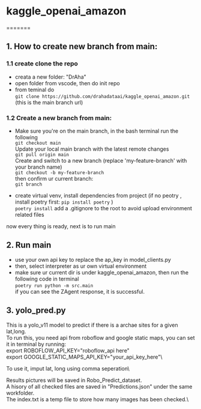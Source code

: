 # kaggle_openai_amazon

=======

## 1. How to create new branch from main:
### 1.1 create clone the repo
* creata a new folder: "DrAha"
* open folder from vscode, then do init repo
* from teminal do \
``` git clone https://github.com/drahadataai/kaggle_openai_amazon.git ```\
(this is the main branch url)

### 1.2 Create a new branch from main:
* Make sure you're on the main branch, in the bash terminal run the following\
``` git checkout main ```\
Update your local main branch with the latest remote changes\
``` git pull origin main ```\
Create and switch to a new branch (replace 'my-feature-branch' with your branch name) \
``` git checkout -b my-feature-branch ```\
then confirm ur current branch:\
``` git branch ```   

* create virtual venv, install dependencies from project
(if no peotry , install poetry first:  ```pip install poetry``` )\
``` poetry install ```
add a .gitignore to the root to avoid upload environment related files

now every thing is ready, next is to run main
## 2. Run main
* use your own api key to replace the ap_key in model_clients.py
* then, select interpreter as ur own virtual environment
* make sure ur current dir is under kaggle_openai_amazon, then run the following code in terminal\
``` poetry run python -m src.main ```\
if you can see the ZAgent response, it is successful.

## 3. yolo_pred.py
This is a yolo_v11 model to predict if there is a archae sites for a given lat,long.\
To run this, you need api from roboflow and google static maps, you can set it in terminal by running:\
    export ROBOFLOW_API_KEY="roboflow_api here"\
    export GOOGLE_STATIC_MAPS_API_KEY="your_api_key_here"\

To use it, imput lat, long using comma seperation\

Results pictures will be saved in Robo_Predict_dataset.\
A hisory of all checked files are saved in  "Predictions.json" under the same workfolder.\
The index.txt is a temp file to store how many images has been checked.\
